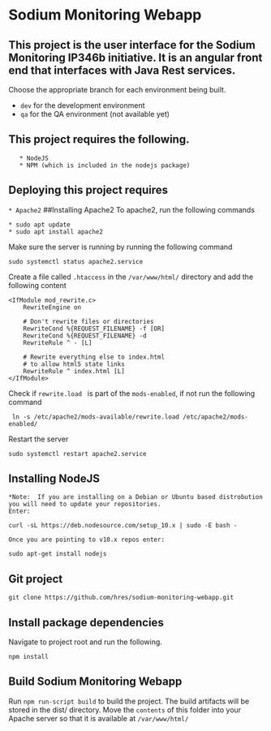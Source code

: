 # Sodium Monitoring Webapp
This project is the user interface for the Sodium Monitoring IP346b initiative. It is an angular front end that interfaces with Java Rest services. 
---
Choose the appropriate branch for each environment being built. <br/>
* `dev` for the development environment
* `qa` for the QA environment (not available yet)

## This project requires the following. 

```* Git
   * NodeJS
   * NPM (which is included in the nodejs package)
```

## Deploying this project requires
```* Apache2```
##Installing Apache2
To apache2, run the following commands
```
* sudo apt update
* sudo apt install apache2
```
Make sure the server is running by running the following command
```
sudo systemctl status apache2.service
```
Create a file called `.htaccess` in the `/var/www/html/` directory and add the following content
```
<IfModule mod_rewrite.c>
    RewriteEngine on

    # Don't rewrite files or directories
    RewriteCond %{REQUEST_FILENAME} -f [OR]
    RewriteCond %{REQUEST_FILENAME} -d
    RewriteRule ^ - [L]

    # Rewrite everything else to index.html
    # to allow html5 state links
    RewriteRule ^ index.html [L]
</IfModule>
```

Check if `rewrite.load ` is part of the `mods-enabled`, if not run the following command 
```
 ln -s /etc/apache2/mods-available/rewrite.load /etc/apache2/mods-enabled/
 ```
 Restart the server
 ```
sudo systemctl restart apache2.service
```

## Installing NodeJS 
```
*Note:  If you are installing on a Debian or Ubuntu based distrobution you will need to update your repositories.
Enter:

curl -sL https://deb.nodesource.com/setup_10.x | sudo -E bash -

Once you are pointing to v10.x repos enter:

sudo apt-get install nodejs
```
## Git project
```
git clone https://github.com/hres/sodium-monitoring-webapp.git
```

## Install package dependencies

Navigate to project root and run the following.
```
npm install
```

## Build Sodium Monitoring Webapp

Run `npm run-script build` to build the project. The build artifacts will be stored in the dist/ directory. Move the `contents` of this folder into your Apache server so that it is available at `/var/www/html/`